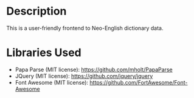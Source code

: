# Description

This is a user-friendly frontend to Neo-English dictionary data.

# Libraries Used

- Papa Parse (MIT license): https://github.com/mholt/PapaParse
- JQuery (MIT license): https://github.com/jquery/jquery
- Font Awesome (MIT license): https://github.com/FortAwesome/Font-Awesome
